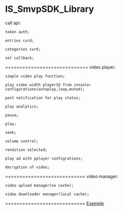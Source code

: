 IS_SmvpSDK_Library
==================
call api:

	token auth;

	entries curd;

	categories curd;

	set callback;
=============================
video player:

	simple video play function;

	play video width playerId from console: configurations(autoplay,loop,muted);

	post notification for play status;

	play analytics;

	pause;

	play;

	seek;

	volume control;

	rendition selected;

	play ad with pplayer configrations;

	decryption of video;
============================
video manager:

	video upload manager(no cache);

	video downloader manager(local cache);	
============================
[Example](https://github.com/stonemountain/IOS_Example)		
